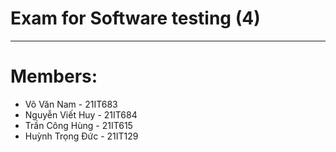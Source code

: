 # Exam for Software testing (4)

---
# Members:
- Võ Văn Nam - 21IT683
- Nguyễn Viết Huy - 21IT684
- Trần Công Hùng - 21IT615
- Huỳnh Trọng Đức - 21IT129
